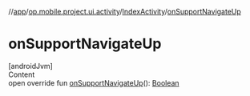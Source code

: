 //[app](../../../index.md)/[op.mobile.project.ui.activity](../index.md)/[IndexActivity](index.md)/[onSupportNavigateUp](on-support-navigate-up.md)



# onSupportNavigateUp  
[androidJvm]  
Content  
open override fun [onSupportNavigateUp](on-support-navigate-up.md)(): [Boolean](https://kotlinlang.org/api/latest/jvm/stdlib/kotlin/-boolean/index.html)  



